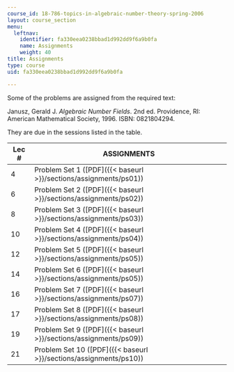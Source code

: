 ```yaml
---
course_id: 18-786-topics-in-algebraic-number-theory-spring-2006
layout: course_section
menu:
  leftnav:
    identifier: fa330eea0238bbad1d992dd9f6a9b0fa
    name: Assignments
    weight: 40
title: Assignments
type: course
uid: fa330eea0238bbad1d992dd9f6a9b0fa

---
```


Some of the problems are assigned from the required text:

Janusz, Gerald J. _Algebraic Number Fields_. 2nd ed. Providence, RI: American Mathematical Society, 1996. ISBN: 0821804294.

They are due in the sessions listed in the table.

| Lec # | ASSIGNMENTS |
| --- | --- |
| 4 | Problem Set 1 ([PDF]({{< baseurl >}}/sections/assignments/ps01)) |
| 6 | Problem Set 2 ([PDF]({{< baseurl >}}/sections/assignments/ps02)) |
| 8 | Problem Set 3 ([PDF]({{< baseurl >}}/sections/assignments/ps03)) |
| 10 | Problem Set 4 ([PDF]({{< baseurl >}}/sections/assignments/ps04)) |
| 12 | Problem Set 5 ([PDF]({{< baseurl >}}/sections/assignments/ps05)) |
| 14 | Problem Set 6 ([PDF]({{< baseurl >}}/sections/assignments/ps05)) |
| 16 | Problem Set 7 ([PDF]({{< baseurl >}}/sections/assignments/ps07)) |
| 17 | Problem Set 8 ([PDF]({{< baseurl >}}/sections/assignments/ps08)) |
| 19 | Problem Set 9 ([PDF]({{< baseurl >}}/sections/assignments/ps09)) |
| 21 | Problem Set 10 ([PDF]({{< baseurl >}}/sections/assignments/ps10))